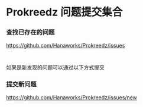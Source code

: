 # Prokreedz 问题提交集合

### 查找已存在的问题
https://github.com/Hanaworks/Prokreedz/issues

#


如果是新发现的问题可以通过以下方式提交

### 提交新问题
https://github.com/Hanaworks/Prokreedz/issues/new
